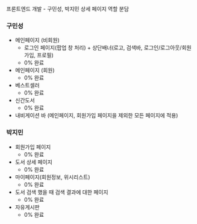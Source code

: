 프론트엔드 개발 - 구민성, 박지민 
상세 페이지 역할 분담

### 구민성
- 메인페이지 (비회원) 
  - 로그인 페이지(팝업 창 처리) + 상단배너(로고, 검색바, 로그인/로그아웃/회원가입, 프로필)
  - 0% 완료
- 메인페이지 (회원)
  - 0% 완료
- 베스트셀러
  - 0% 완료
- 신간도서
  - 0% 완료
- 내비게이션 바 (메인페이지, 회원가입 페이지을 제외한 모든 페이지에 적용)

### 박지민
- 회원가입 페이지 
  - 0% 완료
- 도서 상세 페이지
  - 0% 완료
- 마이페이지(회원정보, 위시리스트) 
  - 0% 완료
- 도서 검색 했을 때 검색 결과에 대한 페이지 
  - 0% 완료 
- 자유게시판
  - 0% 완료
